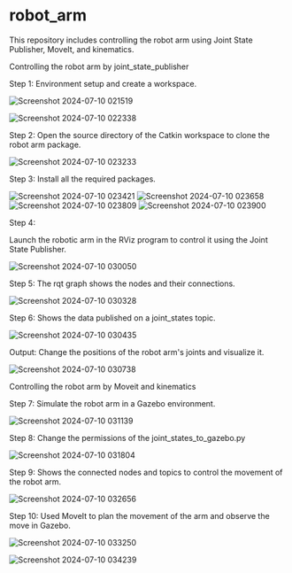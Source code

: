 # robot_arm
This repository includes controlling the robot arm using Joint State Publisher, MoveIt, and kinematics.

Controlling the robot arm by joint_state_publisher

Step 1: 
Environment setup and create a workspace.

![Screenshot 2024-07-10 021519](https://github.com/user-attachments/assets/ec1c66b4-85bc-4cde-a3e3-9fb944c36ce1)

![Screenshot 2024-07-10 022338](https://github.com/user-attachments/assets/7b871806-d1b5-495a-a164-0adfb76bccdf)

Step 2:
Open the source directory of the Catkin workspace to clone the robot arm package. 

![Screenshot 2024-07-10 023233](https://github.com/user-attachments/assets/381ee975-a5c7-45a6-abb0-766028a53da9)

Step 3:
Install all the required packages.

![Screenshot 2024-07-10 023421](https://github.com/user-attachments/assets/50e13688-ec2f-401a-9be9-85f38d50c9af)
![Screenshot 2024-07-10 023658](https://github.com/user-attachments/assets/34eec425-3512-4c98-9aa7-e3c38b5e06cc)
![Screenshot 2024-07-10 023809](https://github.com/user-attachments/assets/bbce61f4-6efb-4976-86f1-03f6a706616d)
![Screenshot 2024-07-10 023900](https://github.com/user-attachments/assets/74af67c9-b9a7-4e20-8398-d2f3fb9818c1)


Step 4:

Launch the robotic arm in the RViz program to control it using the Joint State Publisher.

![Screenshot 2024-07-10 030050](https://github.com/user-attachments/assets/183faf6e-566c-4af9-8cad-36258002a6df)


Step 5:
The rqt graph shows the nodes and their connections.

![Screenshot 2024-07-10 030328](https://github.com/user-attachments/assets/92c478f2-74be-46ec-9c89-9db5cc693da4)


Step 6:
Shows the data published on a joint_states topic.

![Screenshot 2024-07-10 030435](https://github.com/user-attachments/assets/9a8d1abe-672d-4e66-85bf-c25ed2b166b5)



Output:
Change the positions of the robot arm's joints and visualize it.

![Screenshot 2024-07-10 030738](https://github.com/user-attachments/assets/1efda3a1-fcab-45d6-a104-a1ab05cbf381)




Controlling the robot arm by Moveit and kinematics

Step 7:
Simulate the robot arm in a Gazebo environment.

![Screenshot 2024-07-10 031139](https://github.com/user-attachments/assets/a3d1bfe5-f4f9-4525-818a-8bee3b4aaf53)

Step 8:
Change the permissions of the joint_states_to_gazebo.py 

![Screenshot 2024-07-10 031804](https://github.com/user-attachments/assets/199d391b-ee46-4e78-b97f-31fccc85e258)



Step 9:
Shows the connected nodes and topics to control the movement of the robot arm.

![Screenshot 2024-07-10 032656](https://github.com/user-attachments/assets/9300c6c4-09d8-458b-8648-292408a0f236)

Step 10:
Used MoveIt to plan the movement of the arm and observe the move in Gazebo.

![Screenshot 2024-07-10 033250](https://github.com/user-attachments/assets/041601de-5484-47c4-bc34-bb83a5360cda)

![Screenshot 2024-07-10 034239](https://github.com/user-attachments/assets/e2802692-d226-4306-8ade-46e11b437dc9)


